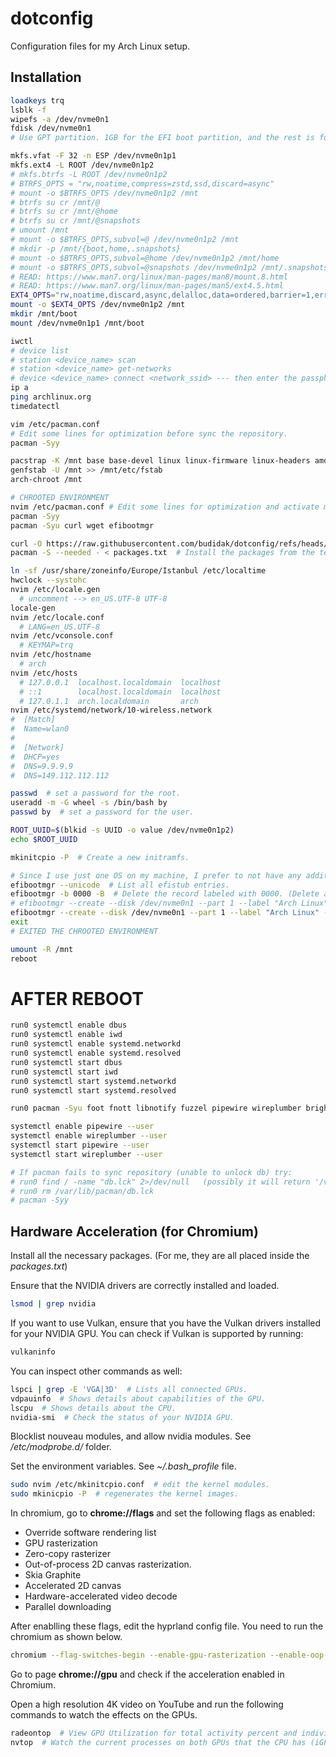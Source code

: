 # dotconfig
Configuration files for my Arch Linux setup.

## Installation

```bash
loadkeys trq
lsblk -f
wipefs -a /dev/nvme0n1
fdisk /dev/nvme0n1
# Use GPT partition. 1GB for the EFI boot partition, and the rest is for the Linux filesystem. (1 for EFI System, 20 for Linux Filesystem)

mkfs.vfat -F 32 -n ESP /dev/nvme0n1p1
mkfs.ext4 -L ROOT /dev/nvme0n1p2
# mkfs.btrfs -L ROOT /dev/nvme0n1p2
# BTRFS_OPTS = "rw,noatime,compress=zstd,ssd,discard=async"
# mount -o $BTRFS_OPTS /dev/nvme0n1p2 /mnt
# btrfs su cr /mnt/@
# btrfs su cr /mnt/@home
# btrfs su cr /mnt/@snapshots
# umount /mnt
# mount -o $BTRFS_OPTS,subvol=@ /dev/nvme0n1p2 /mnt
# mkdir -p /mnt/{boot,home,.snapshots}
# mount -o $BTRFS_OPTS,subvol=@home /dev/nvme0n1p2 /mnt/home
# mount -o $BTRFS_OPTS,subvol=@snapshots /dev/nvme0n1p2 /mnt/.snapshots
# READ: https://www.man7.org/linux/man-pages/man8/mount.8.html
# READ: https://www.man7.org/linux/man-pages/man5/ext4.5.html
EXT4_OPTS="rw,noatime,discard,async,delalloc,data=ordered,barrier=1,errors=remount-ro"
mount -o $EXT4_OPTS /dev/nvme0n1p2 /mnt
mkdir /mnt/boot
mount /dev/nvme0n1p1 /mnt/boot

iwctl
# device list
# station <device_name> scan
# station <device_name> get-networks
# device <device_name> connect <network_ssid> --- then enter the passphrase for the network.
ip a
ping archlinux.org
timedatectl

vim /etc/pacman.conf
# Edit some lines for optimization before sync the repository.
pacman -Syy

pacstrap -K /mnt base base-devel linux linux-firmware linux-headers amd-ucode polkit iwd neovim --assume-installed sudo
genfstab -U /mnt >> /mnt/etc/fstab
arch-chroot /mnt

# CHROOTED ENVIRONMENT
nvim /etc/pacman.conf # Edit some lines for optimization and activate multilib.
pacman -Syy
pacman -Syu curl wget efibootmgr

curl -O https://raw.githubusercontent.com/budidak/dotconfig/refs/heads/main/packages.txt  # Download the text file.
pacman -S --needed - < packages.txt  # Install the packages from the text file.

ln -sf /usr/share/zoneinfo/Europe/Istanbul /etc/localtime
hwclock --systohc
nvim /etc/locale.gen
  # uncomment --> en_US.UTF-8 UTF-8
locale-gen
nvim /etc/locale.conf
  # LANG=en_US.UTF-8
nvim /etc/vconsole.conf
  # KEYMAP=trq
nvim /etc/hostname
  # arch
nvim /etc/hosts
  # 127.0.0.1  localhost.localdomain  localhost
  # ::1        localhost.localdomain  localhost
  # 127.0.1.1  arch.localdomain       arch
nvim /etc/systemd/network/10-wireless.network
#  [Match]
#  Name=wlan0
#
#  [Network]
#  DHCP=yes
#  DNS=9.9.9.9
#  DNS=149.112.112.112

passwd  # set a password for the root.
useradd -m -G wheel -s /bin/bash by
passwd by  # set a password for the user.

ROOT_UUID=$(blkid -s UUID -o value /dev/nvme0n1p2)
echo $ROOT_UUID

mkinitcpio -P  # Create a new initramfs.

# Since I use just one OS on my machine, I prefer to not have any additional bootlader. With that reason I continue the installatation with EFI Boot stub.
efibootmgr --unicode  # List all efistub entries.
efibootmgr -b 0000 -B  # Delete the record labeled with 0000. (Delete all unneccessary entries)
# efibootmgr --create --disk /dev/nvme0n1 --part 1 --label "Arch Linux" --loader "\vmlinuz-linux" --unicode "root=UUID=$ROOT_UUID rw rootflags=subvol=@ loglevel=3 quiet initrd=\amd-ucode.img initrd=\initramfs-linux.img"
efibootmgr --create --disk /dev/nvme0n1 --part 1 --label "Arch Linux" --loader "\vmlinuz-linux" --unicode "root=UUID=$ROOT_UUID rw loglevel=3 quiet initrd=\amd-ucode.img initrd=\initramfs-linux.img"
exit
# EXITED THE CHROOTED ENVIRONMENT

umount -R /mnt
reboot
```

# AFTER REBOOT

```bash
run0 systemctl enable dbus
run0 systemctl enable iwd
run0 systemctl enable systemd.networkd
run0 systemctl enable systemd.resolved
run0 systemctl start dbus
run0 systemctl start iwd
run0 systemctl start systemd.networkd
run0 systemctl start systemd.resolved

run0 pacman -Syu foot fnott libnotify fuzzel pipewire wireplumber brightnessctl slurp grim wl-clipboard tree htop yazi man-db man-pages texinfo less sqlite mariadb postgresql python python-pip nodejs npm yarn pnpm go git code hyprland hypridle hyprcursor hyprlock hyprpaper hyprpicker hyprpolkitagent hyprsunset hyprutils waybar noto-fonts noto-fonts-emoji nvidia-open vlc firefox xdg-desktop-portal-hyprland xdg-desktop-portal-gtk

systemctl enable pipewire --user
systemctl enable wireplumber --user
systemctl start pipewire --user
systemctl start wireplumber --user

# If pacman fails to sync repository (unable to unlock db) try:
# run0 find / -name "db.lck" 2>/dev/null   (possibly it will return '/var/lib/pacman/db.lck'
# run0 rm /var/lib/pacman/db.lck
# pacman -Syy
```

## Hardware Acceleration (for Chromium)

Install all the necessary packages. (For me, they are all placed inside the *packages.txt*)

Ensure that the NVIDIA drivers are correctly installed and loaded.
```bash
lsmod | grep nvidia
```

If you want to use Vulkan, ensure that you have the Vulkan drivers installed for your NVIDIA GPU. You can check if Vulkan is supported by running:
```bash
vulkaninfo
```

You can inspect other commands as well:
```bash
lspci | grep -E 'VGA|3D'  # Lists all connected GPUs.
vdpauinfo  # Shows details about capabilities of the GPU.
lscpu  # Shows details about the CPU.
nvidia-smi  # Check the status of your NVIDIA GPU. 
```

Blocklist nouveau modules, and allow nvidia modules. See */etc/modprobe.d/* folder.

Set the environment variables. See *~/.bash_profile* file.

```bash
sudo nvim /etc/mkinitcpio.conf  # edit the kernel modules.
sudo mkinicpio -P  # regenerates the kernel images.
```

In chromium, go to **chrome://flags** and set the following flags as enabled:
- Override software rendering list
- GPU rasterization
- Zero-copy rasterizer 
- Out-of-process 2D canvas rasterization.
- Skia Graphite
- Accelerated 2D canvas
- Hardware-accelerated video decode
- Parallel downloading

After enablling these flags, edit the hyprland config file. You need to run the chromium as shown below.

```bash
chromium --flag-switches-begin --enable-gpu-rasterization --enable-oop-rasterization --enable-zero-copy --ignore-gpu-blocklist --enable-gpu-early-init --enable-vulkan --enable-skia-graphite --enable-accelerated-2d-canvas --enable-accelerated-3d-canvas --enable-accelerated-video-decode --enable-gpu-compositing --enable-features=AcceleratedVideoDecodeLinuxGL,CanvasOopRasterization,ParallelDownloading --enable-logging=stderr --log-level=0
```

Go to page **chrome://gpu** and check if the acceleration enabled in Chromium.

Open a high resolution 4K video on YouTube and run the following commands to watch the effects on the GPUs.

```bash
radeontop  # View GPU Utilization for total activity percent and individual blocks. (for AMD cards)
nvtop  # Watch the current processes on both GPUs that the CPU has (iGPU) and the discrete GPU.
```
